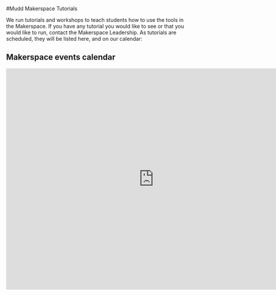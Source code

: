 #Mudd Makerspace Tutorials

We run tutorials and workshops to teach students how to use the tools in the Makerspace. If you have any tutorial you would like to see or that you would like to run, contact the Makerspace Leadership. As tutorials are scheduled, they will be listed here, and on our calendar:

## Makerspace events calendar
<iframe src="https://calendar.google.com/calendar/embed?showTitle=0&amp;showPrint=0&amp;showTabs=0&amp;showCalendars=0&amp;height=600&amp;wkst=1&amp;bgcolor=%23ffffff&amp;src=g.hmc.edu_qvaq3malfpljr229b18ucooblc%40group.calendar.google.com&amp;color=%23125A12&amp;ctz=America%2FLos_Angeles" style="border-width:0" width="800" height="600" frameborder="0" scrolling="no"></iframe>
